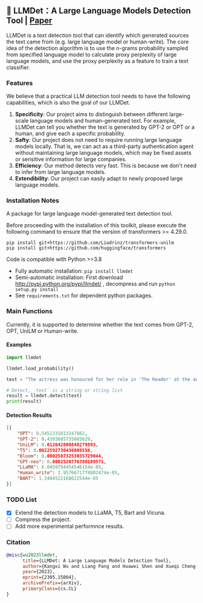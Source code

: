## 🪬 LLMDet：A Large Language Models Detection Tool | [Paper](https://arxiv.org/abs/2305.15004)

LLMDet is a text detection tool that can identify which generated sources the text came from (e.g. large language model or human-write). The core idea of the detection algorithm is to use the n-grams probability sampled from specified language model to calculate proxy perplexity of large language models, and use the proxy perplexity as a feature to train a text classifier.

### Features
We believe that a practical LLM detection tool needs to have the following capabilities, which is also the goal of our LLMDet.

1. **Specificity**: Our project aims to distinguish between different large-scale language models and human-generated text. For example, LLMDet can tell you whether the text is generated by GPT-2 or OPT or a human, and give each a specific probability.
2. **Safty**: Our project does not need to require running large language models locally. That is, we can act as a third-party authentication agent without maintaining large language models, which may be fixed assets or sensitive information for large companies.
3. **Efficiency**: Our method detects very fast. This is because we don't need to infer from large language models.
4. **Extendibility**: Our project can easily adapt to newly proposed large language models. 


### Installation Notes
A package for large language model-generated text detection tool.

Before proceeding with the installation of this toolkit, please execute the following command to ensure that the version of transformers >= 4.29.0.
```shell
pip install git+https://github.com/Liadrinz/transformers-unilm
pip install git+https://github.com/huggingface/transformers
```

Code is compatible with Python >=3.8
  * Fully automatic installation: `pip install llmdet`
  * Semi-automatic installation: First download http://pypi.python.org/pypi/llmdet/ , decompress and run `python setup.py install`
  * See `requirements.txt` for dependent python packages.

### Main Functions

Currently, it is supported to determine whether the text comes from GPT-2, OPT, UniLM or Human-write.

#### Examples
```python
import llmdet

llmdet.load_probability()

text = "The actress was honoured for her role in 'The Reader' at the annual ceremony, which was held at the Royal Albert Hall. The film, which is based on the novel by the same name by Philip Roth, tells the story of a New York Times reporter who returns to his hometown to cover the death of his brother-in-law. Winslet plays his wife, with whom he has been divided since the death of their son.\nIn the film, Winslet plays the mother of the grieving brother-in-law.\nThe actress also won a Golden Globe for her role in the film at the ceremony in November.\nWinslet was also nominated for an Oscar for her role in 'The Reader'.\nThe 63-year-old Winslet was seen accepting her awards at the ceremony, where she was joined by her husband, John Krasinski, who has been nominated for best supporting actor in the film.\nWinslet and Krasinski met while"

# Detect, `text` is a string or string list
result = llmdet.detect(text)
print(result)
```
#### Detection Results
```json
[{
    "OPT": 0.5451331013247862,
    "GPT-2": 0.4393605735865629, 
    "UniLM": 0.012642800848279893, 
    "T5": 0.0022592730436008556, 
    "Bloom": 0.00025873253035729044, 
    "GPT-neo": 0.0002520776780109571, 
    "LLaMA": 6.0459794454546154e-05, 
    "Human_write": 1.9576671778802474e-05, 
    "BART": 1.3404522168622544e-05
}]
```
### TODO List
  - [x] Extend the detection models to LLaMA, T5, Bart and Vicuna.
  - [ ] Compress the project.
  - [ ] Add more experimental performnce results.

### Citation
```bibtex
@misc{wu2023llmdet,
      title={LLMDet: A Large Language Models Detection Tool}, 
      author={Kangxi Wu and Liang Pang and Huawei Shen and Xueqi Cheng and Tat-Seng Chua},
      year={2023},
      eprint={2305.15004},
      archivePrefix={arXiv},
      primaryClass={cs.CL}
}
```



